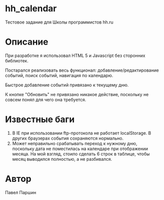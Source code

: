 hh_calendar
===========

Тестовое задание для Школы программистов hh.ru

Описание
===========

При разработке я использовал HTML 5 и Javascript без сторонних библиотек.

Постарался реализовать весь функционал: добавление/редактирование событий, поиск событий, навигация по календарю.

Быстрое добавление событий привязано к текущему дню.

К кнопке "Обновить" не привязано никакое действие, поскольку не совсем понял для чего она требуется.

Известные баги
===========

1. В IE при использовании ftp-протокола не работает localStorage. В других браузерах события сохраняются нормально.
2. Может неправильно срабатывать переход к нужному дню, поскольку дата не поместилась на календаре при отображении месяца. На мой взгляд, стоило сделать 6 строк в таблице, чтобы месяц выводился полностью, а не разбивался.

Автор
===========
Павел Паршин

